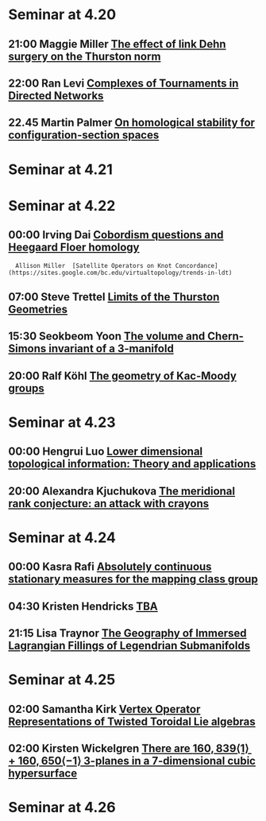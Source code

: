 # Seminar at 4.20
## 21:00	Maggie Miller	[The effect of link Dehn surgery on the Thurston norm](https://u.osu.edu/ckvkastrks/2020/04/07/)

## 22:00	Ran Levi	    [Complexes of Tournaments in Directed Networks](https://sites.google.com/view/nialltaggartmath/oats)
## 22.45 Martin Palmer [On homological stability for configuration-section spaces](https://www.maths.ox.ac.uk/node/34899)
# Seminar at 4.21
# Seminar at 4.22
## 00:00	Irving Dai	  [Cobordism questions and Heegaard Floer homology](https://sites.google.com/bc.edu/virtualtopology/trends-in-ldt)

	  Allison Miller  [Satellite Operators on Knot Concordance](https://sites.google.com/bc.edu/virtualtopology/trends-in-ldt)
	  
## 07:00 Steve Trettel [Limits of the Thurston Geometries](https://mathematics.stanford.edu/events/topology/limits-thurston-geometries-0)
## 15:30 Seokbeom Yoon [The volume and Chern-Simons invariant of a 3-manifold](https://www.ktrt-seminars.com/)
## 20:00 Ralf Köhl	    [The geometry of Kac-Moody groups](http://www1.mat.uniroma1.it/ricerca/seminari/algebra-geometria/)
# Seminar at 4.23
## 00:00	Hengrui Luo	[Lower dimensional topological information: Theory and applications](https://topology.ima.umn.edu/seminars)
## 20:00	Alexandra Kjuchukova	[The meridional rank conjecture: an attack with crayons](https://lrobert.perso.math.cnrs.fr/kos.html)
# Seminar at 4.24
## 00:00	Kasra Rafi	[Absolutely continuous stationary measures for the mapping class group](https://sites.google.com/view/bistro-seminar/)
## 04:30 Kristen Hendricks [TBA](https://www.math.princeton.edu/events/tba-2020-04-23t203000-0)
## 21:15 Lisa Traynor  [The Geography of Immersed Lagrangian Fillings of Legendrian Submanifolds](https://dms.umontreal.ca/~cornea/Seminar.html)
# Seminar at 4.25
## 02:00	Samantha Kirk	[Vertex Operator Representations of Twisted Toroidal Lie algebras](https://sites.google.com/vcu.edu/gtmp/home)
## 02:00 Kirsten Wickelgren [There are $160,839 \langle 1 \rangle + 160,650 \langle -1\rangle$ 3-planes in a 7-dimensional cubic hypersurface](https://agstanford.com/2020/03/27/the-stanford-algebraic-geometry-seminar-online/)
# Seminar at 4.26
